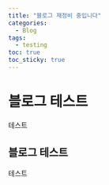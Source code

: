 ```yaml
---
title: "블로그 재정비 중입니다"
categories:
  - Blog
tags:
  - testing
toc: true
toc_sticky: true
---
```


# 블로그 테스트

테스트

## 블로그 테스트

테스트